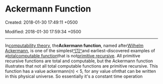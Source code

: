 # Ackermann Function

Created: 2018-01-30 17:49:11 +0500

Modified: 2018-01-30 17:59:34 +0500

---

In[computability theory](https://en.wikipedia.org/wiki/Computability_theory), the**Ackermann function**, named after[Wilhelm Ackermann](https://en.wikipedia.org/wiki/Wilhelm_Ackermann), is one of the simplest[^[1]^](https://en.wikipedia.org/wiki/Ackermann_function#cite_note-1)and earliest-discovered examples of a[total](https://en.wikipedia.org/wiki/Total_function)[computable function](https://en.wikipedia.org/wiki/Computable_function)that is not[primitive recursive](https://en.wikipedia.org/wiki/Primitive_recursive_function). All primitive recursive functions are total and computable, but the Ackermann function illustrates that not all total computable functions are primitive recursive.
This function has a value ackermann(n) < 5, for any value of*n*that can be written in this physical universe. So essentially it's a constant time operation
